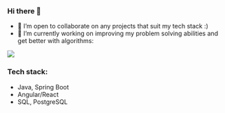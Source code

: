 ### Hi there 👋

- 👯 I’m open to collaborate on any projects that suit my tech stack :) 
- 🌱 I’m currently working on improving my problem solving abilities and get better with algorithms:
<img src="https://www.codewars.com/users/clnksr/badges/small">

### Tech stack:
- Java, Spring Boot
- Angular/React
- SQL, PostgreSQL

<!--
**clnksr/clnksr** is a ✨ _special_ ✨ repository because its `README.md` (this file) appears on your GitHub profile.

Here are some ideas to get you started:

- 🔭 I’m currently working on ...
- 🌱 I’m currently learning ...
- 👯 I’m looking to collaborate on ...
- 🤔 I’m looking for help with ...
- 💬 Ask me about ...
- 📫 How to reach me: ...
- 😄 Pronouns: ...
- ⚡ Fun fact: ...
-->
